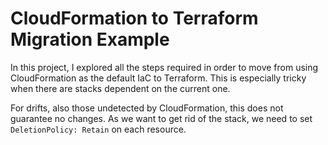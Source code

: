 CloudFormation to Terraform Migration Example
=============================================

In this project, I explored all the steps required in order to move from using
CloudFormation as the default IaC to Terraform. This is especially tricky when
there are stacks dependent on the current one. 

For drifts, also those undetected by CloudFormation, this does not guarantee no changes. 
As we want to get rid of the stack, we need to set `DeletionPolicy: Retain` on each resource.